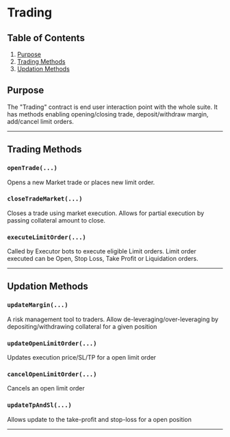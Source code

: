 # Trading

## Table of Contents
1. [Purpose](#purpose)
2. [Trading Methods](#trading-methods)
3. [Updation Methods](#updation-methods)

## Purpose
The "Trading" contract is end user interaction point with the whole suite. It has methods enabling opening/closing trade, deposit/withdraw margin, add/cancel limit orders.

---

## Trading Methods

### `openTrade(...)`
Opens a new Market trade or places new limit order.

### `closeTradeMarket(...)`
Closes a trade using market execution. Allows for partial execution by passing collateral amount to close.

### `executeLimitOrder(...)`
Called by Executor bots to execute eligible Limit orders. Limit order executed can be Open, Stop Loss, Take Profit or Liquidation orders.

---

## Updation Methods

### `updateMargin(...)`
A risk management tool to traders. Allow de-leveraging/over-leveraging by depositing/withdrawing collateral for a given position

### `updateOpenLimitOrder(...)`
Updates execution price/SL/TP for a open limit order

### `cancelOpenLimitOrder(...)`
Cancels an open limit order

### `updateTpAndSl(...)`
Allows update to the take-profit and stop-loss for a open position

---

